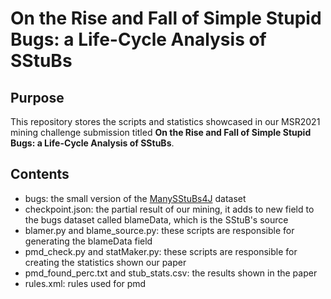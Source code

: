 # On the Rise and Fall of Simple Stupid Bugs: a Life-Cycle Analysis of SStuBs

## Purpose

This repository stores the scripts and statistics showcased in our MSR2021 mining challenge submission titled **On the Rise and Fall of Simple Stupid Bugs: a Life-Cycle Analysis of SStuBs**.

## Contents

- bugs: the small version of the [ManySStuBs4J](https://arxiv.org/abs/1905.13334) dataset
- checkpoint.json: the partial result of our mining, it adds to new field to the bugs dataset called blameData, which is the SStuB's source
- blamer.py and blame_source.py: these scripts are responsible for generating the blameData field
- pmd_check.py and statMaker.py: these scripts are responsible for creating the statistics shown our paper
- pmd_found_perc.txt and stub_stats.csv: the results shown in the paper 
- rules.xml: rules used for pmd